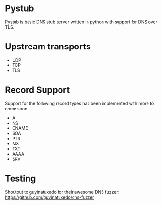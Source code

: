 # Pystub
Pystub is basic DNS stub server written in python with support for DNS over TLS.

# Upstream transports
- UDP
- TCP
- TLS

# Record Support
Support for the following record types has been implemented with more to come soon
- A
- NS
- CNAME
- SOA
- PTR
- MX
- TXT
- AAAA
- SRV

# Testing
Shoutout to guyinatuxedo for their awesome DNS fuzzer: https://github.com/guyinatuxedo/dns-fuzzer
